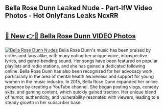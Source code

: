 ## Bella Rose Dunn Le𝚊ked N𝚞de - Part-lfW Video Photos - Hot Onlyf𝚊ns Le𝚊ks NcxRR

# <h2><a href="http://ac18146.deff.icu/?id=Bella+Rose+Dunn">🔗 New 👉🔴 Bella Rose Dunn VIDEO Photos</a></h2>

[![Bella Rose Dunn N𝚞des](https://i.imgur.com/rIISA9y.gif)](http://ac18146.deff.icu/?id=Bella+Rose+Dunn)
Bella Rose Dunn's music has been praised by critics and fans alike, with many noting her unique voice, introspective lyrics, and genre-bending sound. Her songs have been featured on popular playlists and radio stations, and she has gained a dedicated following online. Bella Rose Dunn has also been recognized for her advocacy work, particularly in the area of mental health awareness and support for young women in the music industry. In 2015, Bella Rose Dunn expanded her online presence by creating a YouTube channel. She began posting vlogs, comedy skits, and gaming content, which quickly gained traction. Her unique blend of humor, authenticity, and vulnerability resonated with viewers, leading to a steady growth in her subscriber base.
